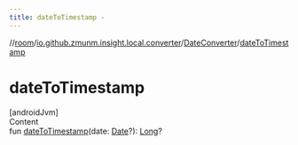 ```yaml
---
title: dateToTimestamp -
---
```

//[room](../../../index.md)/[io.github.zmunm.insight.local.converter](../index.md)/[DateConverter](index.md)/[dateToTimestamp](date-to-timestamp.md)



# dateToTimestamp  
[androidJvm]  
Content  
fun [dateToTimestamp](date-to-timestamp.md)(date: [Date](https://developer.android.com/reference/kotlin/java/util/Date.html)?): [Long](https://kotlinlang.org/api/latest/jvm/stdlib/kotlin/-long/index.html)?  



